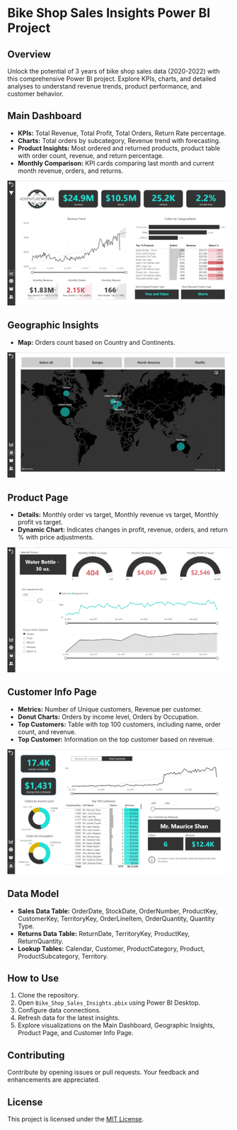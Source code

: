 # Bike Shop Sales Insights Power BI Project

## Overview
Unlock the potential of 3 years of bike shop sales data (2020-2022) with this comprehensive Power BI project. Explore KPIs, charts, and detailed analyses to understand revenue trends, product performance, and customer behavior.

## Main Dashboard
- **KPIs:** Total Revenue, Total Profit, Total Orders, Return Rate percentage.
- **Charts:** Total orders by subcategory, Revenue trend with forecasting.
- **Product Insights:** Most ordered and returned products, product table with order count, revenue, and return percentage.
- **Monthly Comparison:** KPI cards comparing last month and current month revenue, orders, and returns.

![Main Dashboard](screenshots/main_dashboard.png)

## Geographic Insights
- **Map:** Orders count based on Country and Continents.

![Geographic Insights](screenshots/geographic_insights.png)

## Product Page
- **Details:** Monthly order vs target, Monthly revenue vs target, Monthly profit vs target.
- **Dynamic Chart:** Indicates changes in profit, revenue, orders, and return % with price adjustments.

![Product Page](screenshots/product_page.png)

## Customer Info Page
- **Metrics:** Number of Unique customers, Revenue per customer.
- **Donut Charts:** Orders by income level, Orders by Occupation.
- **Top Customers:** Table with top 100 customers, including name, order count, and revenue.
- **Top Customer:** Information on the top customer based on revenue.

![Customer Info Page](screenshots/customer_info_page.png)

## Data Model
- **Sales Data Table:** OrderDate, StockDate, OrderNumber, ProductKey, CustomerKey, TerritoryKey, OrderLineItem, OrderQuantity, Quantity Type.
- **Returns Data Table:** ReturnDate, TerritoryKey, ProductKey, ReturnQuantity.
- **Lookup Tables:** Calendar, Customer, ProductCategory, Product, ProductSubcategory, Territory.

## How to Use
1. Clone the repository.
2. Open `Bike_Shop_Sales_Insights.pbix` using Power BI Desktop.
3. Configure data connections.
4. Refresh data for the latest insights.
5. Explore visualizations on the Main Dashboard, Geographic Insights, Product Page, and Customer Info Page.

## Contributing
Contribute by opening issues or pull requests. Your feedback and enhancements are appreciated.

## License
This project is licensed under the [MIT License](LICENSE).
